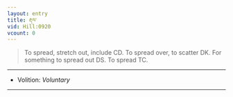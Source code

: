 ```yaml
---
layout: entry
title: རྡལ་
vid: Hill:0920
vcount: 0
---
```

> To spread, stretch out, include CD\. To spread over, to scatter DK\. For something to spread out DS\. To spread TC\.

---
* Volition: _Voluntary_

---


